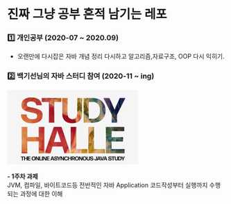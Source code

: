 # 진짜 그냥 공부 흔적 남기는 레포

### :one: 개인공부 (2020-07 ~ 2020.09)

- 오랜만에 다시잡은 자바 개념 정리 다시하고 알고리즘,자료구조, OOP 다시 익히기.

### :two: 백기선님의 자바 스터디 참여 (2020-11 ~ ing)
<img src="https://github.com/jaehyunup/java_study/blob/master/20.11-ing/img/studyhalle.jpg?raw=true" width="60%">
  
  **- 1주차 과제**  
  JVM, 컴파일, 바이트코드등 전반적인 자바 Application 코드작성부터 실행까지 수행되는 과정에 대한 이해
